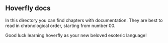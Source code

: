 ## Hoverfly docs
In this directory you can find chapters with documentation.
They are best to read in chronological order, starting from number 00.

Good luck learning hoverfly as your new beloved esoteric language!
